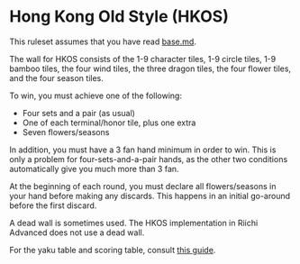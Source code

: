 # Hong Kong Old Style (HKOS)

This ruleset assumes that you have read [base.md](base.md).

The wall for HKOS consists of the 1-9 character tiles, 1-9 circle tiles, 1-9 bamboo tiles, the four wind tiles, the three dragon tiles, the four flower tiles, and the four season tiles.

To win, you must achieve one of the following:

- Four sets and a pair (as usual)
- One of each terminal/honor tile, plus one extra
- Seven flowers/seasons

In addition, you must have a 3 fan hand minimum in order to win. This is only a problem for four-sets-and-a-pair hands, as the other two conditions automatically give you much more than 3 fan.

At the beginning of each round, you must declare all flowers/seasons in your hand before making any discards. This happens in an initial go-around before the first discard.

A dead wall is sometimes used. The HKOS implementation in Riichi Advanced does not use a dead wall.

For the yaku table and scoring table, consult [this guide](https://drive.google.com/file/d/1JW_lcSeZKCwOuRwTNwvn7Pd9FCdcz7PQ/view).
